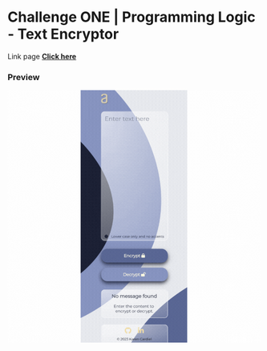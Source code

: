 # Challenge ONE | Programming Logic - Text Encryptor

Link page **[Click here](https://karencardiel.github.io/encryptor-text/)**

### Preview

![GIF](https://github.com/karencardiel/encryptor-text/blob/main/imagenes/ss.gif)

